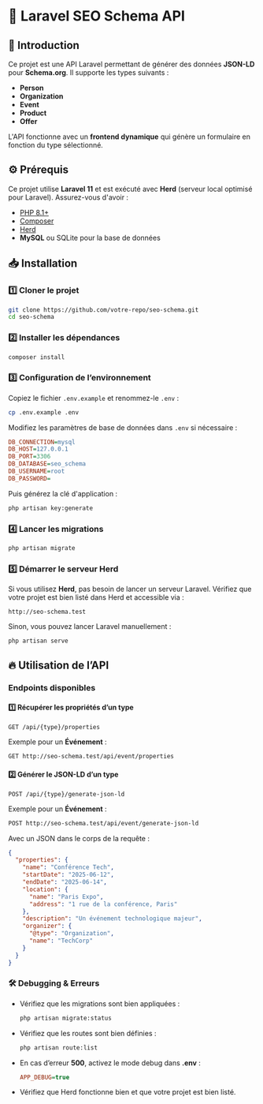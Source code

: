 # 📌 Laravel SEO Schema API

## 🚀 Introduction
Ce projet est une API Laravel permettant de générer des données **JSON-LD** pour **Schema.org**. Il supporte les types suivants :

- **Person**
- **Organization**
- **Event**
- **Product**
- **Offer**

L'API fonctionne avec un **frontend dynamique** qui génère un formulaire en fonction du type sélectionné.

## ⚙️ Prérequis
Ce projet utilise **Laravel 11** et est exécuté avec **Herd** (serveur local optimisé pour Laravel). Assurez-vous d'avoir :

- [PHP 8.1+](https://www.php.net/downloads)
- [Composer](https://getcomposer.org/download/)
- [Herd](https://herd.laravel.com/)
- **MySQL** ou SQLite pour la base de données

## 📥 Installation

### 1️⃣ Cloner le projet
```sh
git clone https://github.com/votre-repo/seo-schema.git
cd seo-schema
```

### 2️⃣ Installer les dépendances
```sh
composer install
```

### 3️⃣ Configuration de l’environnement
Copiez le fichier `.env.example` et renommez-le `.env` :
```sh
cp .env.example .env
```

Modifiez les paramètres de base de données dans `.env` si nécessaire :
```ini
DB_CONNECTION=mysql
DB_HOST=127.0.0.1
DB_PORT=3306
DB_DATABASE=seo_schema
DB_USERNAME=root
DB_PASSWORD=
```

Puis générez la clé d'application :
```sh
php artisan key:generate
```

### 4️⃣ Lancer les migrations
```sh
php artisan migrate
```

### 5️⃣ Démarrer le serveur Herd
Si vous utilisez **Herd**, pas besoin de lancer un serveur Laravel. Vérifiez que votre projet est bien listé dans Herd et accessible via :
```
http://seo-schema.test
```

Sinon, vous pouvez lancer Laravel manuellement :
```sh
php artisan serve
```

## 🔥 Utilisation de l’API
### Endpoints disponibles
#### 1️⃣ Récupérer les propriétés d’un type
```http
GET /api/{type}/properties
```
Exemple pour un **Événement** :
```sh
GET http://seo-schema.test/api/event/properties
```

#### 2️⃣ Générer le JSON-LD d’un type
```http
POST /api/{type}/generate-json-ld
```
Exemple pour un **Événement** :
```sh
POST http://seo-schema.test/api/event/generate-json-ld
```
Avec un JSON dans le corps de la requête :
```json
{
  "properties": {
    "name": "Conférence Tech",
    "startDate": "2025-06-12",
    "endDate": "2025-06-14",
    "location": {
      "name": "Paris Expo",
      "address": "1 rue de la conférence, Paris"
    },
    "description": "Un événement technologique majeur",
    "organizer": {
      "@type": "Organization",
      "name": "TechCorp"
    }
  }
}
```

### 🛠️ Debugging & Erreurs
- Vérifiez que les migrations sont bien appliquées :
  ```sh
  php artisan migrate:status
  ```
- Vérifiez que les routes sont bien définies :
  ```sh
  php artisan route:list
  ```
- En cas d’erreur **500**, activez le mode debug dans **.env** :
  ```ini
  APP_DEBUG=true
  ```
- Vérifiez que Herd fonctionne bien et que votre projet est bien listé.